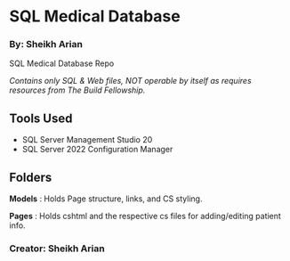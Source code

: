 # SQL Medical Database
### By: Sheikh Arian
SQL Medical Database Repo

_Contains only SQL & Web files, NOT operable by itself as requires resources from The Build Fellowship._

## Tools Used
- SQL Server Management Studio 20
- SQL Server 2022 Configuration Manager

## Folders
**Models** : Holds Page structure, links, and CS styling.

**Pages** : Holds cshtml and the respective cs files for adding/editing patient info.

### Creator: Sheikh Arian
